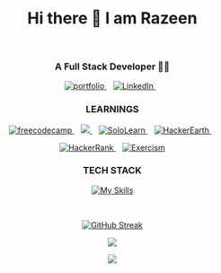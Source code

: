 <h1 align="center">Hi there 👋 I am Razeen</h1>
<br>
<h3 align="center">A Full Stack Developer 👩‍💻 </h3>
<p align="center">
  <a target="_blank" href="https://iamrazeen.me">
    <img src="https://img.shields.io/badge/website-20232A?style=for-the-badge&logo=About.me&logoColor=white" alt="portfolio">
  </a>&nbsp;&nbsp;
  <a target="_blank" href="https://linkedin.com/in/iamrazeenshaikh">
    <img src="https://img.shields.io/badge/LinkedIn-0077B5?style=for-the-badge&logo=linkedin&logoColor=white" alt="LinkedIn">
  </a>&nbsp;&nbsp;
</p>
<h3 align="center">LEARNINGS</h3>
<p align="center">
  <a href="https://www.freecodecamp.org/razeen">
      <img src="https://img.shields.io/badge/freecodecamp-27273D?style=for-the-badge&logo=freecodecamp&logoColor=white" alt="freecodecamp">
  </a>&nbsp;&nbsp;
  <a href="https://leetcode.com/razeenshaikh/">
    <img src="https://img.shields.io/badge/-LeetCode-FFA116?style=for-the-badge&logo=LeetCode&logoColor=black">
  </a>&nbsp;&nbsp;
  <a target="_blank" href="https://www.sololearn.com/en/profile/30940776">
    <img src="https://img.shields.io/badge/-Sololearn-3a464b?style=for-the-badge&logo=Sololearn&logoColor=white" alt="SoloLearn">
  </a>&nbsp;&nbsp;
  <a target="_blank" href="https://www.hackerearth.com/@razeen9796">
    <img src="https://img.shields.io/badge/HackerEarth-%232C3454.svg?&style=for-the-badge&logo=HackerEarth&logoColor=Blue" alt="HackerEarth">
  </a>&nbsp;&nbsp;
</p>
<p align="center">
  <a target="_blank" href="https://www.hackerrank.com/profile/razeen_m_shaikh">
    <img src="https://img.shields.io/badge/-Hackerrank-2EC866?style=for-the-badge&logo=HackerRank&logoColor=white" alt="HackerRank">
  </a>&nbsp;&nbsp;
  <a href="https://exercism.org/profiles/Razeen-Shaikh">
    <img src="https://img.shields.io/badge/Exercism-009CAB?style=for-the-badge&logo=exercism&logoColor=white" alt="Exercism">
  </a>
</p>
<h3 align="center">TECH STACK</h3>
<p align="center">
  <a href="https://skillicons.dev"><img src="https://skillicons.dev/icons?i=js,html,css,react,angular,aws,bitbucket,bootstrap,django,gcp,haskell,java,mysql,mongodb,nestjs,nextjs,nodejs,postman,prisma,redux,php,ruby,sass&perline=10" alt="My Skills"></a>
</p>
<!-- <p align="center">
  <img src="https://img.shields.io/badge/React-20232A?style=for-the-badge&logo=react&logoColor=61DAFB" alt="React">&nbsp;&nbsp;
  <img src="https://img.shields.io/badge/Angular-DD0031?style=for-the-badge&logo=angular&logoColor=white" alt="Angular">&nbsp;&nbsp;
  <img src="https://img.shields.io/badge/TypeScript-007ACC?style=for-the-badge&logo=typescript&logoColor=white" alt="TypeScript">&nbsp;&nbsp;
  <img src="https://img.shields.io/badge/Node.js-339933?style=for-the-badge&logo=nodedotjs&logoColor=white" alt="NodeJS">&nbsp;&nbsp;
  <img src="https://img.shields.io/badge/Python-FFD43B?style=for-the-badge&logo=python&logoColor=blue" alt="Express"> 
</p>
<p align="center">
   <img src="https://img.shields.io/badge/JavaScript-323330?style=for-the-badge&logo=javascript&logoColor=F7DF1E" alt="JavaScript">&nbsp;&nbsp;
   <img src="https://img.shields.io/badge/HTML5-E34F26?style=for-the-badge&logo=html5&logoColor=white" alt="HTML5">&nbsp;&nbsp;
   <img src="https://img.shields.io/badge/CSS3-1572B6?style=for-the-badge&logo=css3&logoColor=white" alt="CSS3">&nbsp;&nbsp;
   <img src="https://img.shields.io/badge/Jasmine-8A4182?style=for-the-badge&logo=Jasmine&logoColor=white alt="Jasmine">&nbsp;&nbsp;
</p> -->
<br>
<!-- <p align="center">
  <a href="https://app.daily.dev/razeenshaikh"><img src="https://api.daily.dev/devcards/6b866359b78e4f4fa8f94d70b97671c5.png?r=6ft" width="400" alt="Razeen Shaikh's Dev Card"/></a>
</p> -->
<!-- <p align="center">
  <a href="https://leetcode.com/razeenshaikh/">
    <img src="https://leetcard.jacoblin.cool/razeenshaikh?border=0&ext=heatmap&font=Shojumaru&theme=dark">
  </a>
</p> -->
<p align="center">
  <a href="https://git.io/streak-stats"><img src="https://streak-stats.demolab.com?user=Razeen-Shaikh&theme=dracula&hide_border=true&date_format=j%20M%5B%20Y%5D" alt="GitHub Streak" /></a>
</p>
<p align="center">
    <img src="https://github-readme-stats.vercel.app/api/top-langs/?username=Razeen-Shaikh&hide_progress=true&theme=dark&layout=donut-vertical">
</p>
<!-- <p align="center">
  <a href="https://github.com/anuraghazra/github-readme-stats">
    <img src="https://github-readme-stats.vercel.app/api?username=Razeen-Shaikh&theme=dark&hide=stars,contribs">
  </a>
</p> -->
<p align="center">
  <a href="https://github.com/anuraghazra/github-readme-stats">
    <img src="https://github-readme-stats.vercel.app/api/wakatime?username=razeen&theme=dark&layout=compact">
  </a>
</p>
